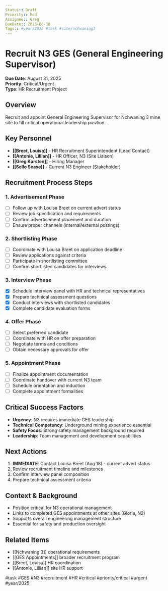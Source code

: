 ```yaml
---
Status:: Draft
Priority:: Med
Assignee:: Greg
DueDate:: 2025-08-18
Tags:: #year/2025 #task #site/nchwaning3
---
```


# Recruit N3 GES (General Engineering Supervisor)

**Due Date**: August 31, 2025  
**Priority**: Critical/Urgent  
**Type**: HR Recruitment Project  

## Overview
Recruit and appoint General Engineering Supervisor for Nchwaning 3 mine site to fill critical operational leadership position.

## Key Personnel
- **[[Breet, Louisa]]** - HR Recruitment Superintendent (Lead Contact)
- **[[Antonie, Lillian]]** - HR Officer, N3 (Site Liaison)
- **[[Greg Karsten]]** - Hiring Manager
- **[[Sello Sease]]** - Current N3 Engineer (Stakeholder)

## Recruitment Process Steps

### 1. Advertisement Phase
- [ ] Follow up with Louisa Breet on current advert status
- [ ] Review job specification and requirements
- [ ] Confirm advertisement placement and duration
- [ ] Ensure proper channels (internal/external postings)

### 2. Shortlisting Phase  
- [ ] Coordinate with Louisa Breet on application deadline
- [ ] Review applications against criteria
- [ ] Participate in shortlisting committee
- [ ] Confirm shortlisted candidates for interviews

### 3. Interview Phase
- [x] Schedule interview panel with HR and technical representatives
- [x] Prepare technical assessment questions
- [x] Conduct interviews with shortlisted candidates
- [x] Complete candidate evaluation forms

### 4. Offer Phase
- [ ] Select preferred candidate
- [ ] Coordinate with HR on offer preparation
- [ ] Negotiate terms and conditions
- [ ] Obtain necessary approvals for offer

### 5. Appointment Phase
- [ ] Finalize appointment documentation
- [ ] Coordinate handover with current N3 team
- [ ] Schedule orientation and induction
- [ ] Complete appointment formalities

## Critical Success Factors
- **Urgency**: N3 requires immediate GES leadership
- **Technical Competency**: Underground mining experience essential
- **Safety Focus**: Strong safety management background required
- **Leadership**: Team management and development capabilities

## Next Actions
1. **IMMEDIATE**: Contact Louisa Breet (Aug 18) - current advert status
2. Review recruitment timeline and milestones
3. Confirm interview panel composition
4. Prepare technical assessment criteria

## Context & Background
- Position critical for N3 operational management
- Links to completed GES appointments at other sites (Gloria, N2)
- Supports overall engineering management structure
- Essential for safety and production oversight

## Related Items
- [[Nchwaning 3]] operational requirements
- [[GES Appointments]] broader recruitment program
- [[Breet, Louisa]] HR coordination
- [[Antonie, Lillian]] site HR support

#task #GES #N3 #recruitment #HR #critical #priority/critical #urgent #year/2025